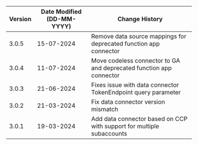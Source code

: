 | **Version** | **Date Modified (DD-MM-YYYY)** | **Change History**                                                  |
|-------------|--------------------------------|---------------------------------------------------------------------|
| 3.0.5       | 15-07-2024                     |Remove data source mappings for deprecated function app connector|
| 3.0.4       | 11-07-2024                     |Move codeless connector to GA and deprecated function app connector|
| 3.0.3       | 21-06-2024                     |Fixes issue with data connector TokenEndpoint query parameter|
| 3.0.2       | 21-03-2024                     |Fix data connector version mismatch|
| 3.0.1       | 19-03-2024                     |Add data connector based on CCP with support for multiple subaccounts|

